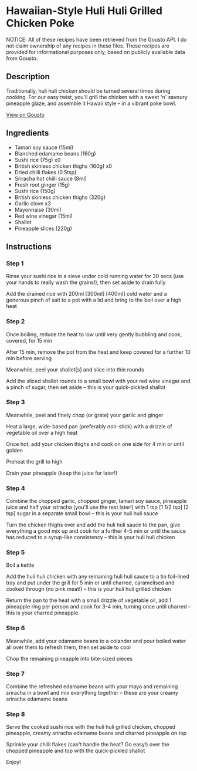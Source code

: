 # Hawaiian-Style Huli Huli Grilled Chicken Poke

NOTICE: All of these recipes have been retrieved from the Gousto API. I do not claim ownership of any recipes in these files. These recipes are provided for informational purposes only, based on publicly available data from Gousto.

## Description

Traditionally, huli huli chicken should be turned several times during cooking. For our easy twist, you'll grill the chicken with a sweet 'n' savoury pineapple glaze, and assemble it Hawaii style – in a vibrant poke bowl.

[View on Gousto](https://www.gousto.co.uk/recipes/cookbook/hawaiian-style-huli-huli-grilled-chicken-poke)

## Ingredients

- Tamari soy sauce (15ml)
- Blanched edamame beans (160g)
- Sushi rice (75g) x0
- British skinless chicken thighs (160g) x0
- Dried chilli flakes (0.5tsp)
- Sriracha hot chilli sauce (8ml)
- Fresh root ginger (15g)
- Sushi rice (150g)
- British skinless chicken thighs (320g)
- Garlic clove x3
- Mayonnaise (30ml)
- Red wine vinegar (15ml)
- Shallot
- Pineapple slices (220g)

## Instructions


### Step 1

Rinse your sushi rice in a sieve under cold running water for 30 secs (use your hands to really wash the grains!), then set aside to drain fully

Add the drained rice with 200ml <span class="text-purple">[300ml] </span><span class="text-danger">[400ml]</span> cold water and a generous pinch of salt to a pot with a lid and bring to the boil over a high heat


### Step 2

Once boiling, reduce the heat to low until very gently bubbling and cook, covered, for 15 min

After 15 min, remove the pot from the heat and keep covered for a further 10 min before serving

Meanwhile, peel your shallot[s]<span class="text-danger"> </span>and slice into thin rounds

Add the sliced shallot rounds to a small bowl with your red wine vinegar and a pinch of sugar, then set aside – this is your quick-pickled shallot


### Step 3

Meanwhile, peel and finely chop (or grate) your garlic and ginger

Heat a large, wide-based pan (preferably non-stick) with a drizzle of vegetable oil over a high heat

Once hot, add your chicken thighs and cook on one side for 4 min or until golden

Preheat the grill to high

Drain your pineapple (keep the juice for later!)


### Step 4

Combine the chopped garlic, chopped ginger, tamari soy sauce, pineapple juice and half your sriracha (you'll use the rest later!) with 1 tsp [1 1/2 tsp] [2 tsp] sugar in a separate small bowl – this is your huli huli sauce

Turn the chicken thighs over and add the huli huli sauce to the pan, give everything a good mix up and cook for a further 4-5 min or until the sauce has reduced to a syrup-like consistency – this is your huli huli chicken


### Step 5

Boil a kettle

Add the huli huli chicken with any remaining huli huli sauce to a tin foil-lined tray and put under the grill for 5 min or until charred, caramelised and cooked through (no pink meat!) – this is your huli huli grilled chicken

Return the pan to the heat with a small drizzle of vegetable oil, add 1 pineapple ring per person and cook for 3-4 min, turning once until charred – this is your charred pineapple


### Step 6

Meanwhile, add your edamame beans to a colander and pour boiled water all over them to refresh them, then set aside to cool

Chop the remaining pineapple into bite-sized pieces


### Step 7

Combine the refreshed edamame beans with your mayo and remaining sriracha in a bowl and mix everything together – these are your creamy sriracha edamame beans

### Step 8

Serve the cooked sushi rice with the huli huli grilled chicken, chopped pineapple, creamy sriracha edamame beans and charred pineapple on top

Sprinkle your chilli flakes (can't handle the heat? Go easy!) over the chopped pineapple and top with the quick-pickled shallot

Enjoy!

